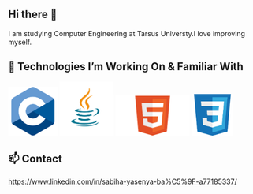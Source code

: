 ## Hi there 👋

I am studying Computer Engineering at Tarsus Universty.I love improving myself.

## 🚀 Technologies I’m Working On & Familiar With
<p align="left">
<img src="c.png" alt="C" width="100">
<img src="java.png" alt="Java" width="110">
<img src="Html.png" alt="HTML" width="150">
<img src="css.png" alt="CSS" width="85">
</p>

## 📫 Contact
https://www.linkedin.com/in/sabiha-yasenya-ba%C5%9F-a77185337/

